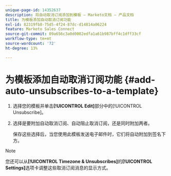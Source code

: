 ```yaml
---
unique-page-id: 14352637
description: 将自动取消订阅添加到模板 — Marketo文档 — 产品文档
title: 为模板添加自动取消订阅功能
exl-id: 82319fb8-75d5-4f24-87dc-d14814a06224
feature: Marketo Sales Connect
source-git-commit: 09a656c3a0d0002edfa1a61b987bff4c1dff33cf
workflow-type: tm+mt
source-wordcount: '72'
ht-degree: 13%

---
```


# 为模板添加自动取消订阅功能 {#add-auto-unsubscribes-to-a-template}

1. 选择您的模板并单击&#x200B;**[!UICONTROL Edit]**&#x200B;部分中的[!UICONTROL Unsubscribe]。

1. 选择是要附加自动取消订阅、自动阻止取消订阅，还是同时附加两者。

   保存这些选择后，当您使用此模板发送电子邮件时，它们将自动附加到签名下方。

>[!NOTE]
>
>您还可以从&#x200B;**[!UICONTROL Timezone & Unsubscribes]**&#x200B;的&#x200B;**[!UICONTROL Settings]**&#x200B;选项卡调整这些取消订阅消息的显示方式。
